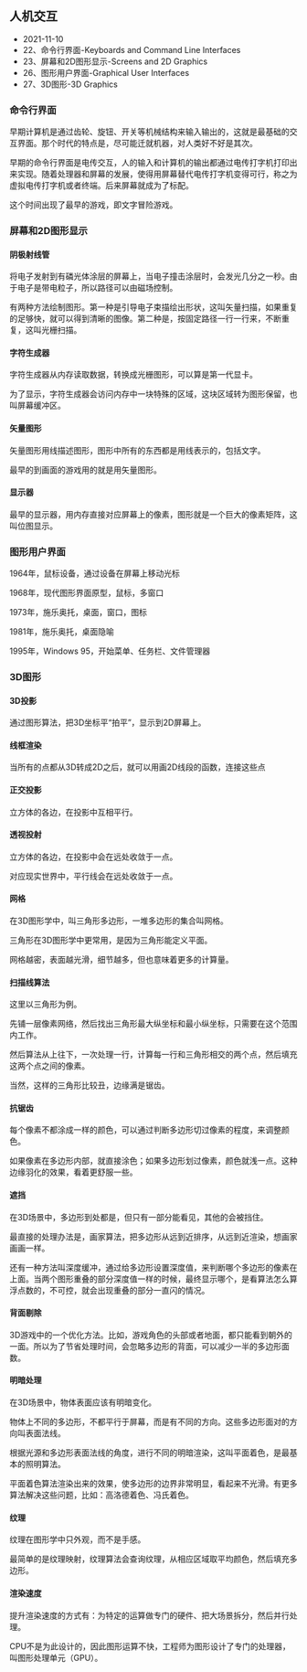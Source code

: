 ## 人机交互

- 2021-11-10
- 22、命令行界面-Keyboards and Command Line Interfaces
- 23、屏幕和2D图形显示-Screens and 2D Graphics
- 26、图形用户界面-Graphical User Interfaces
- 27、3D图形-3D Graphics

### 命令行界面

早期计算机是通过齿轮、旋钮、开关等机械结构来输入输出的，这就是最基础的交互界面。那个时代的特点是，尽可能迁就机器，对人类好不好是其次。

早期的命令行界面是电传交互，人的输入和计算机的输出都通过电传打字机打印出来实现。随着处理器和屏幕的发展，使得用屏幕替代电传打字机变得可行，称之为虚拟电传打字机或者终端。后来屏幕就成为了标配。

这个时间出现了最早的游戏，即文字冒险游戏。

### 屏幕和2D图形显示

#### 阴极射线管

将电子发射到有磷光体涂层的屏幕上，当电子撞击涂层时，会发光几分之一秒。由于电子是带电粒子，所以路径可以由磁场控制。

有两种方法绘制图形。第一种是引导电子束描绘出形状，这叫矢量扫描，如果重复的足够快，就可以得到清晰的图像。第二种是，按固定路径一行一行来，不断重复，这叫光栅扫描。

#### 字符生成器

字符生成器从内存读取数据，转换成光栅图形，可以算是第一代显卡。

为了显示，字符生成器会访问内存中一块特殊的区域，这块区域转为图形保留，也叫屏幕缓冲区。

#### 矢量图形

矢量图形用线描述图形，图形中所有的东西都是用线表示的，包括文字。

最早的到画面的游戏用的就是用矢量图形。

#### 显示器

最早的显示器，用内存直接对应屏幕上的像素，图形就是一个巨大的像素矩阵，这叫位图显示。

### 图形用户界面

1964年，鼠标设备，通过设备在屏幕上移动光标

1968年，现代图形界面原型，鼠标，多窗口

1973年，施乐奥托，桌面，窗口，图标

1981年，施乐奥托，桌面隐喻

1995年，Windows 95，开始菜单、任务栏、文件管理器

### 3D图形

#### 3D投影

通过图形算法，把3D坐标平“拍平”，显示到2D屏幕上。

#### 线框渲染

当所有的点都从3D转成2D之后，就可以用画2D线段的函数，连接这些点

#### 正交投影

立方体的各边，在投影中互相平行。

#### 透视投射

立方体的各边，在投影中会在远处收敛于一点。

对应现实世界中，平行线会在远处收敛于一点。

#### 网格

在3D图形学中，叫三角形多边形，一堆多边形的集合叫网格。

三角形在3D图形学中更常用，是因为三角形能定义平面。

网格越密，表面越光滑，细节越多，但也意味着更多的计算量。

#### 扫描线算法

这里以三角形为例。

先铺一层像素网络，然后找出三角形最大纵坐标和最小纵坐标，只需要在这个范围内工作。

然后算法从上往下，一次处理一行，计算每一行和三角形相交的两个点，然后填充这两个点之间的像素。

当然，这样的三角形比较丑，边缘满是锯齿。

#### 抗锯齿

每个像素不都涂成一样的颜色，可以通过判断多边形切过像素的程度，来调整颜色。

如果像素在多边形内部，就直接涂色；如果多边形划过像素，颜色就浅一点。这种边缘羽化的效果，看着更舒服一些。

#### 遮挡

在3D场景中，多边形到处都是，但只有一部分能看见，其他的会被挡住。

最直接的处理办法是，画家算法，把多边形从远到近排序，从远到近渲染，想画家画画一样。

还有一种方法叫深度缓冲，通过给多边形设置深度值，来判断哪个多边形的像素在上面。当两个图形重叠的部分深度值一样的时候，最终显示哪个，是看算法怎么算浮点数的，不可控，就会出现重叠的部分一直闪的情况。

#### 背面剔除

3D游戏中的一个优化方法。比如，游戏角色的头部或者地面，都只能看到朝外的一面。所以为了节省处理时间，会忽略多边形的背面，可以减少一半的多边形面数。

#### 明暗处理

在3D场景中，物体表面应该有明暗变化。

物体上不同的多边形，不都平行于屏幕，而是有不同的方向。这些多边形面对的方向叫表面法线。

根据光源和多边形表面法线的角度，进行不同的明暗渲染，这叫平面着色，是最基本的照明算法。

平面着色算法渲染出来的效果，使多边形的边界非常明显，看起来不光滑。有更多算法解决这些问题，比如：高洛德着色、冯氏着色。

#### 纹理

纹理在图形学中只外观，而不是手感。

最简单的是纹理映射，纹理算法会查询纹理，从相应区域取平均颜色，然后填充多边形。

#### 渲染速度

提升渲染速度的方式有：为特定的运算做专门的硬件、把大场景拆分，然后并行处理。

CPU不是为此设计的，因此图形运算不快，工程师为图形设计了专门的处理器，叫图形处理单元（GPU）。
